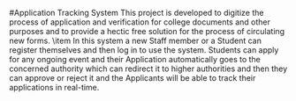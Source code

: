 #Application Tracking System
This project is developed to digitize the process of application and verification for college documents and other purposes and to provide a hectic free solution for the process of circulating new forms.
\item In this system a new Staff member or a Student can register themselves and then log in to use the system. Students can apply for any ongoing event and their Application automatically goes to the concerned authority which can redirect it to higher authorities and then they can approve or reject it and the Applicants will be able to track their applications in real-time.
